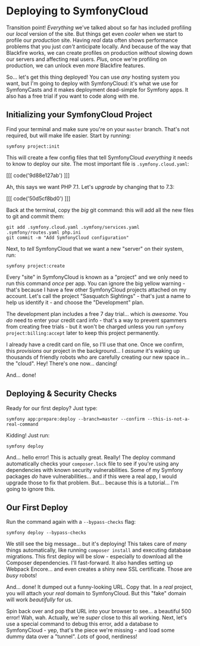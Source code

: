 # Deploying to SymfonyCloud

Transition point! *Everything* we've talked about so far has included profiling
our *local* version of the site. But things get even *cooler* when we start to
profile our *production* site. Having *real* data often shows performance problems
that you just *can't* anticipate locally. And because of the way that Blackfire works,
we can create profiles on production *without* slowing down our servers and
affecting real users. *Plus*, once we're profiling on production, we can unlock
even *more* Blackfire features.

So... let's get this thing deployed! You can use *any* hosting system you want,
but I'm going to deploy with SymfonyCloud: it's what we use for SymfonyCasts and
it makes deployment dead-simple for Symfony apps. It also has a free trial if you
want to code along with me.

## Initializing your SymfonyCloud Project

Find your terminal and make sure you're on your `master` branch. That's not required,
but will make life easier. Start by running:

```terminal
symfony project:init
```

This will create a few config files that tell SymfonyCloud *everything* it
needs to know to deploy our site. The most important file is `.symfony.cloud.yaml`:

[[[ code('9d88e127ab') ]]]

Ah, this says we want PHP 7.1. Let's *upgrade* by changing that to 7.3:

[[[ code('50d5cf8bd0') ]]]

Back at the terminal, copy the *big* git command: this will add all the new files
to git and commit them:

```terminal-silent
git add .symfony.cloud.yaml .symfony/services.yaml .symfony/routes.yaml php.ini
git commit -m "Add SymfonyCloud configuration"
```

Next, to *tell* SymfonyCloud that we want a new "server" on their system, run:

```terminal
symfony project:create
```

Every "site" in SymfonyCloud is known as a "project" and we only need to run
this command *once* per app. You can ignore the big yellow warning - that's
because I have a few other SymfonyCloud projects attached on my account. Let's
call the project "Sasquatch Sightings" - that's just a name to help us identify
it - and choose the "Development" plan.

The development plan includes a free 7 day trial... which is *awesome*. You *do*
need to enter your credit card info - that's a way to prevent spammers from creating
free trials - but it won't be charged unless you run `symfony project:billing:accept`
later to keep this project permanently.

I already have a credit card on file, so I'll use that one. Once we confirm,
this *provisions* our project in the background... I *assume* it's waking up
thousands of friendly robots who are carefully creating our new space in...
the "cloud". Hey! There's one now... dancing!

And... done!

## Deploying & Security Checks

Ready for our first deploy? Just type:

```terminal
symfony app:prepare:deploy --branch=master --confirm --this-is-not-a-real-command
```

Kidding! Just run:

```terminal
symfony deploy
```

And... hello error! This is actually great. Really! The deploy command automatically
checks your `composer.lock` file to see if you're using any dependencies with known
security vulnerabilities. Some of my Symfony packages *do* have vulnerabilities...
and if this were a real app, I would upgrade those to fix that problem. But...
because this is a tutorial... I'm going to ignore this.

## Our First Deploy

Run the command again with a `--bypass-checks` flag:

```terminal-silent
symfony deploy --bypass-checks
```

We still see the big message... but it's deploying! This takes care of *many*
things automatically, like running `composer install` and executing database
migrations. This first deploy will be slow - especially to download all the
Composer dependencies. I'll fast-forward. It also handles setting up Webpack
Encore... and even creates a shiny new SSL certificate. Those are *busy* robots!

And... done! It dumped out a funny-looking URL. Copy that. In a *real* project,
you will attach your *real* domain to SymfonyCloud. But this "fake" domain will
work *beautifully* for us.

Spin back over and pop that URL into your browser to see... a beautiful 500 error!
Wah, wah. Actually, we're *super* close to this all working. Next, let's use a
special command to debug this error, add a database to SymfonyCloud - yep, that's
the piece we're missing - and load some dummy data over a "tunnel". *Lots* of
good, nerdiness!
